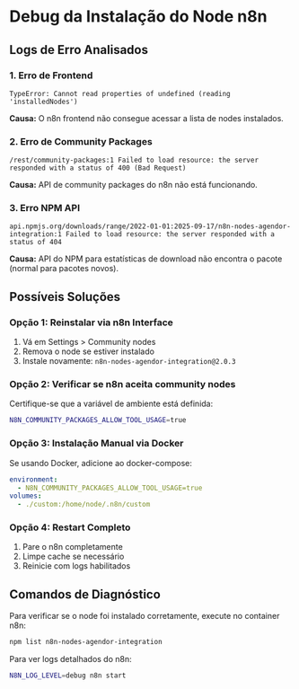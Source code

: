# Debug da Instalação do Node n8n

## Logs de Erro Analisados

### 1. Erro de Frontend
```
TypeError: Cannot read properties of undefined (reading 'installedNodes')
```
**Causa:** O n8n frontend não consegue acessar a lista de nodes instalados.

### 2. Erro de Community Packages
```
/rest/community-packages:1 Failed to load resource: the server responded with a status of 400 (Bad Request)
```
**Causa:** API de community packages do n8n não está funcionando.

### 3. Erro NPM API
```
api.npmjs.org/downloads/range/2022-01-01:2025-09-17/n8n-nodes-agendor-integration:1 Failed to load resource: the server responded with a status of 404
```
**Causa:** API do NPM para estatísticas de download não encontra o pacote (normal para pacotes novos).

## Possíveis Soluções

### Opção 1: Reinstalar via n8n Interface
1. Vá em Settings > Community nodes
2. Remova o node se estiver instalado
3. Instale novamente: `n8n-nodes-agendor-integration@2.0.3`

### Opção 2: Verificar se n8n aceita community nodes
Certifique-se que a variável de ambiente está definida:
```bash
N8N_COMMUNITY_PACKAGES_ALLOW_TOOL_USAGE=true
```

### Opção 3: Instalação Manual via Docker
Se usando Docker, adicione ao docker-compose:
```yaml
environment:
  - N8N_COMMUNITY_PACKAGES_ALLOW_TOOL_USAGE=true
volumes:
  - ./custom:/home/node/.n8n/custom
```

### Opção 4: Restart Completo
1. Pare o n8n completamente
2. Limpe cache se necessário
3. Reinicie com logs habilitados

## Comandos de Diagnóstico

Para verificar se o node foi instalado corretamente, execute no container n8n:
```bash
npm list n8n-nodes-agendor-integration
```

Para ver logs detalhados do n8n:
```bash
N8N_LOG_LEVEL=debug n8n start
```